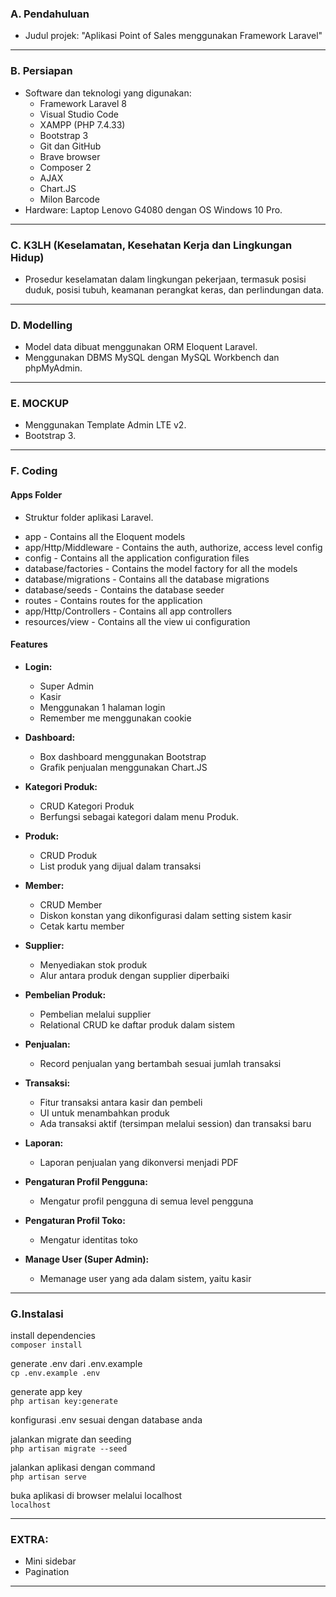 ### A. Pendahuluan

- Judul projek: "Aplikasi Point of Sales menggunakan Framework Laravel"

-------------------------

### B. Persiapan

- Software dan teknologi yang digunakan:
  - Framework Laravel 8
  - Visual Studio Code
  - XAMPP (PHP 7.4.33)
  - Bootstrap 3
  - Git dan GitHub
  - Brave browser
  - Composer 2
  - AJAX
  - Chart.JS
  - Milon Barcode
- Hardware: Laptop Lenovo G4080 dengan OS Windows 10 Pro.

-------------------------

### C. K3LH (Keselamatan, Kesehatan Kerja dan Lingkungan Hidup)

- Prosedur keselamatan dalam lingkungan pekerjaan, termasuk posisi duduk, posisi tubuh, keamanan perangkat keras, dan perlindungan data.

-------------------------

### D. Modelling

- Model data dibuat menggunakan ORM Eloquent Laravel.
- Menggunakan DBMS MySQL dengan MySQL Workbench dan phpMyAdmin.

-------------------------

### E. MOCKUP

- Menggunakan Template Admin LTE v2.
- Bootstrap 3.

-------------------------

### F. Coding

#### Apps Folder

- Struktur folder aplikasi Laravel.
+ app - Contains all the Eloquent models
+ app/Http/Middleware - Contains the auth, authorize, access level config
+ config - Contains all the application configuration files
+ database/factories - Contains the model factory for all the models
+ database/migrations - Contains all the database migrations
+ database/seeds - Contains the database seeder
+ routes - Contains routes for the application
+ app/Http/Controllers - Contains all app controllers
+ resources/view - Contains all the view ui configuration

#### Features

- **Login:**
  - Super Admin
  - Kasir
  - Menggunakan 1 halaman login
  - Remember me menggunakan cookie

- **Dashboard:**
  - Box dashboard menggunakan Bootstrap
  - Grafik penjualan menggunakan Chart.JS

- **Kategori Produk:**
  - CRUD Kategori Produk
  - Berfungsi sebagai kategori dalam menu Produk.

- **Produk:**
  - CRUD Produk
  - List produk yang dijual dalam transaksi

- **Member:**
  - CRUD Member
  - Diskon konstan yang dikonfigurasi dalam setting sistem kasir
  - Cetak kartu member

- **Supplier:**
  - Menyediakan stok produk
  - Alur antara produk dengan supplier diperbaiki

- **Pembelian Produk:**
  - Pembelian melalui supplier
  - Relational CRUD ke daftar produk dalam sistem

- **Penjualan:**
  - Record penjualan yang bertambah sesuai jumlah transaksi

- **Transaksi:**
  - Fitur transaksi antara kasir dan pembeli
  - UI untuk menambahkan produk
  - Ada transaksi aktif (tersimpan melalui session) dan transaksi baru

- **Laporan:**
  - Laporan penjualan yang dikonversi menjadi PDF

- **Pengaturan Profil Pengguna:**
  - Mengatur profil pengguna di semua level pengguna

- **Pengaturan Profil Toko:**
  - Mengatur identitas toko

- **Manage User (Super Admin):**
  - Memanage user yang ada dalam sistem, yaitu kasir

-------------------------

### G.Instalasi

install dependencies <br>
`composer install`

generate .env dari .env.example <br>
`cp .env.example .env`

generate app key <br>
`php artisan key:generate`

konfigurasi .env sesuai dengan database anda <br>

jalankan migrate dan seeding <br>
`php artisan migrate --seed`

jalankan aplikasi dengan command <br>
`php artisan serve`

buka aplikasi di browser melalui localhost <br>
`localhost`

-------------------------

### EXTRA:

- Mini sidebar
- Pagination

-------------------------
